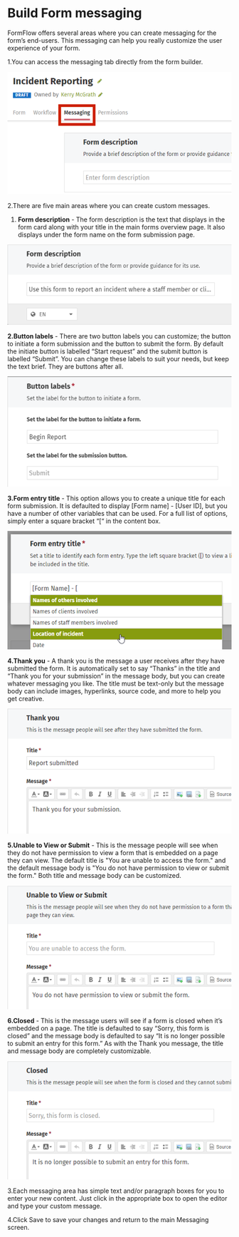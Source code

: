 # Build Form messaging



FormFlow offers several areas where you can create messaging for the form’s end-users. This messaging can help you really customize the user experience of your form.

1.You can access the messaging tab directly from the form builder.  


![](../../../.gitbook/assets/1%20%2814%29.png)



2.There are five main areas where you can create custom messages.

1. **Form description** - The form description is the text that displays in the form card along with your title in the main forms overview page. It also displays under the form name on the form submission page. 

![](../../../.gitbook/assets/2%20%2810%29.png)

**2.Button labels** - There are two button labels you can customize; the button to initiate a form submission and the button to submit the form. By default the initiate button is labelled “Start request” and the submit button is labelled “Submit”. You can change these labels to suit your needs, but keep the text brief. They are buttons after all.

![](../../../.gitbook/assets/3.png)

**3.Form entry title** - This option allows you to create a unique title for each form submission. It is defaulted to display \[Form name\] - \[User ID\], but you have a number of other variables that can be used. For a full list of options, simply enter a square bracket “\[“ in the content box.

![](../../../.gitbook/assets/4%20%2811%29.png)

**4.Thank you** - A thank you is the message a user receives after they have submitted the form. It is automatically set to say “Thanks” in the title and “Thank you for your submission” in the message body, but you can create whatever messaging you like. The title must be text-only but the message body can include images, hyperlinks, source code, and more to help you get creative.

![](../../../.gitbook/assets/5%20%284%29.png)

**5.Unable to View or Submit** -  This is the message people will see when they do not have permission to view a form that is embedded on a page they can view. The default title is "You are unable to access the form." and the default message body is "You do not have permission to view or submit the form." Both title and message body can be customized.

![](../../../.gitbook/assets/6%20%283%29.png)

**6.Closed** - This is the message users will see if a form is closed when it’s embedded on a page. The title is defaulted to say “Sorry, this form is closed” and the message body is defaulted to say “It is no longer possible to submit an entry for this form.” As with the Thank you message, the title and message body are completely customizable. 

![](../../../.gitbook/assets/7%20%283%29.png)



3.Each messaging area has simple text and/or paragraph boxes for you to enter your new content. Just click in the appropriate box to open the editor and type your custom message.

4.Click Save to save your changes and return to the main Messaging screen.

